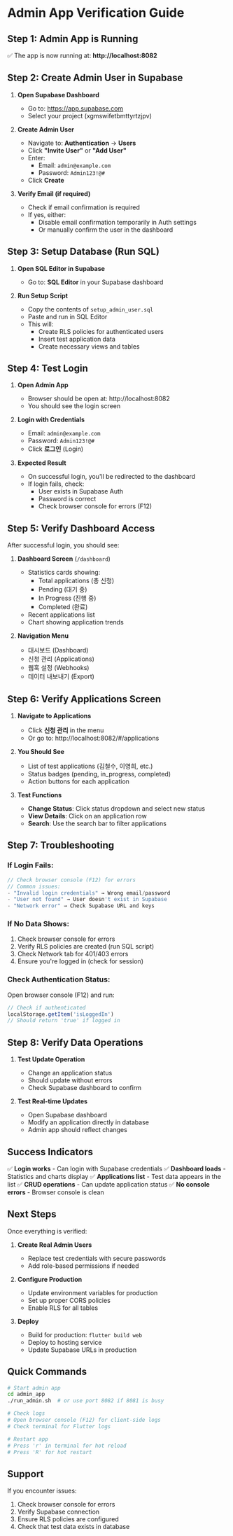 # Admin App Verification Guide

## Step 1: Admin App is Running
✅ The app is now running at: **http://localhost:8082**

## Step 2: Create Admin User in Supabase

1. **Open Supabase Dashboard**
   - Go to: https://app.supabase.com
   - Select your project (xgmswifetbmttyrtzjpv)

2. **Create Admin User**
   - Navigate to: **Authentication** → **Users**
   - Click **"Invite User"** or **"Add User"**
   - Enter:
     - Email: `admin@example.com`
     - Password: `Admin123!@#`
   - Click **Create**

3. **Verify Email (if required)**
   - Check if email confirmation is required
   - If yes, either:
     - Disable email confirmation temporarily in Auth settings
     - Or manually confirm the user in the dashboard

## Step 3: Setup Database (Run SQL)

1. **Open SQL Editor in Supabase**
   - Go to: **SQL Editor** in your Supabase dashboard
   
2. **Run Setup Script**
   - Copy the contents of `setup_admin_user.sql`
   - Paste and run in SQL Editor
   - This will:
     - Create RLS policies for authenticated users
     - Insert test application data
     - Create necessary views and tables

## Step 4: Test Login

1. **Open Admin App**
   - Browser should be open at: http://localhost:8082
   - You should see the login screen

2. **Login with Credentials**
   - Email: `admin@example.com`
   - Password: `Admin123!@#`
   - Click **로그인** (Login)

3. **Expected Result**
   - On successful login, you'll be redirected to the dashboard
   - If login fails, check:
     - User exists in Supabase Auth
     - Password is correct
     - Check browser console for errors (F12)

## Step 5: Verify Dashboard Access

After successful login, you should see:

1. **Dashboard Screen** (`/dashboard`)
   - Statistics cards showing:
     - Total applications (총 신청)
     - Pending (대기 중)
     - In Progress (진행 중)
     - Completed (완료)
   - Recent applications list
   - Chart showing application trends

2. **Navigation Menu**
   - 대시보드 (Dashboard)
   - 신청 관리 (Applications)
   - 웹훅 설정 (Webhooks)
   - 데이터 내보내기 (Export)

## Step 6: Verify Applications Screen

1. **Navigate to Applications**
   - Click **신청 관리** in the menu
   - Or go to: http://localhost:8082/#/applications

2. **You Should See**
   - List of test applications (김철수, 이영희, etc.)
   - Status badges (pending, in_progress, completed)
   - Action buttons for each application

3. **Test Functions**
   - **Change Status**: Click status dropdown and select new status
   - **View Details**: Click on an application row
   - **Search**: Use the search bar to filter applications

## Step 7: Troubleshooting

### If Login Fails:
```javascript
// Check browser console (F12) for errors
// Common issues:
- "Invalid login credentials" → Wrong email/password
- "User not found" → User doesn't exist in Supabase
- "Network error" → Check Supabase URL and keys
```

### If No Data Shows:
1. Check browser console for errors
2. Verify RLS policies are created (run SQL script)
3. Check Network tab for 401/403 errors
4. Ensure you're logged in (check for session)

### Check Authentication Status:
Open browser console (F12) and run:
```javascript
// Check if authenticated
localStorage.getItem('isLoggedIn')
// Should return 'true' if logged in
```

## Step 8: Verify Data Operations

1. **Test Update Operation**
   - Change an application status
   - Should update without errors
   - Check Supabase dashboard to confirm

2. **Test Real-time Updates**
   - Open Supabase dashboard
   - Modify an application directly in database
   - Admin app should reflect changes

## Success Indicators

✅ **Login works** - Can login with Supabase credentials
✅ **Dashboard loads** - Statistics and charts display
✅ **Applications list** - Test data appears in the list
✅ **CRUD operations** - Can update application status
✅ **No console errors** - Browser console is clean

## Next Steps

Once everything is verified:

1. **Create Real Admin Users**
   - Replace test credentials with secure passwords
   - Add role-based permissions if needed

2. **Configure Production**
   - Update environment variables for production
   - Set up proper CORS policies
   - Enable RLS for all tables

3. **Deploy**
   - Build for production: `flutter build web`
   - Deploy to hosting service
   - Update Supabase URLs in production

## Quick Commands

```bash
# Start admin app
cd admin_app
./run_admin.sh  # or use port 8082 if 8081 is busy

# Check logs
# Open browser console (F12) for client-side logs
# Check terminal for Flutter logs

# Restart app
# Press 'r' in terminal for hot reload
# Press 'R' for hot restart
```

## Support

If you encounter issues:
1. Check browser console for errors
2. Verify Supabase connection
3. Ensure RLS policies are configured
4. Check that test data exists in database
